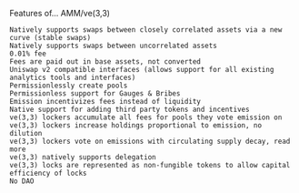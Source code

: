 Features of... AMM/ve(3,3)

    Natively supports swaps between closely correlated assets via a new curve (stable swaps)
    Natively supports swaps between uncorrelated assets
    0.01% fee
    Fees are paid out in base assets, not converted
    Uniswap v2 compatible interfaces (allows support for all existing analytics tools and interfaces)
    Permissionlessly create pools
    Permissionless support for Gauges & Bribes
    Emission incentivizes fees instead of liquidity
    Native support for adding third party tokens and incentives
    ve(3,3) lockers accumulate all fees for pools they vote emission on
    ve(3,3) lockers increase holdings proportional to emission, no dilution
    ve(3,3) lockers vote on emissions with circulating supply decay, read more
    ve(3,3) natively supports delegation
    ve(3,3) locks are represented as non-fungible tokens to allow capital efficiency of locks
    No DAO
